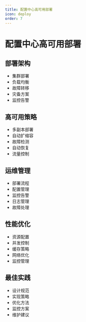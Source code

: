 ```yaml
---
title: 配置中心高可用部署
icon: deploy
order: 7
---
```


# 配置中心高可用部署

## 部署架构
- 集群部署
- 负载均衡
- 故障转移
- 灾备方案
- 监控告警

## 高可用策略
- 多副本部署
- 自动扩缩容
- 故障检测
- 自动恢复
- 流量控制

## 运维管理
- 部署流程
- 配置管理
- 监控告警
- 日志管理
- 故障处理

## 性能优化
- 资源配置
- 并发控制
- 缓存策略
- 网络优化
- 监控管理

## 最佳实践
- 设计规范
- 实现策略
- 优化方法
- 监控方案
- 维护建议
